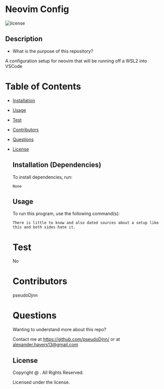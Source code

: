 
# Neovim Config
  ![license](https://img.shields.io/badge/license--yellowgreen.svg)

  ## Description
  * What is the purpose of this repository?<br/>

  A configuration setup for neovim that will be running off a WSL2 into VSCode

  # Table of Contents

  
    
* [Installation](#installation)

   
* [Usage](#usage)

   
* [Test](#test)

   
* [Contributors](#contributors)

   
* [Questions](#questions)

   
* [License](#license)

  
  
  ## Installation (Dependencies)

    To install dependencies,  run:

    ```
    None
    ```

  ## Usage

    To run this program, use the following command(s):

    ```
    There is little to know and also dated sources about a setup like this and both sides hate it.
    ```

  # Test


    No

 
  # Contributors
    
    
    
    pseudoDjnn

   
  # Questions

    Wanting to understand more about this repo?

    Contact me at https://github.com/pseudoDjnn/ or at alexander.havers13@gmail.com


    ## License

    Copyright @ .  All Rights Reserved.

    Licensed under the  license.


